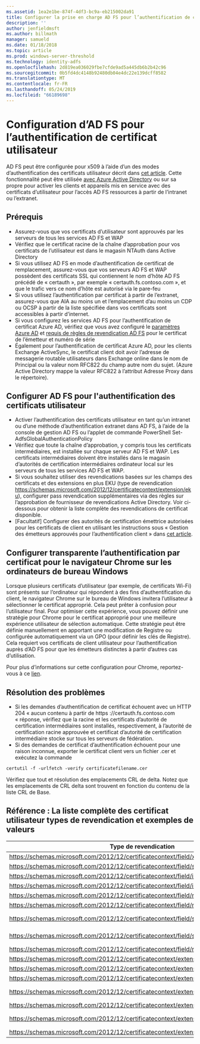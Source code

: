 ```yaml
---
ms.assetid: 1ea2e1be-874f-4df3-bc9a-eb215002da91
title: Configurer la prise en charge AD FS pour l’authentification de certificat utilisateur
description: ''
author: jenfieldmsft
ms.author: billmath
manager: samueld
ms.date: 01/18/2018
ms.topic: article
ms.prod: windows-server-threshold
ms.technology: identity-adfs
ms.openlocfilehash: 2d819ea036029fbe7cfde9ad5a445db6b2b42c96
ms.sourcegitcommit: 0b5fd4dc4148b92480db04e4dc22e139dcff8582
ms.translationtype: MT
ms.contentlocale: fr-FR
ms.lasthandoff: 05/24/2019
ms.locfileid: "66189698"
---
```

# <a name="configuring-ad-fs-for-user-certificate-authentication"></a>Configuration d’AD FS pour l’authentification de certificat utilisateur


AD FS peut être configurée pour x509 à l’aide d’un des modes d’authentification des certificats utilisateur décrit dans [cet article](ad-fs-support-for-alternate-hostname-binding-for-certificate-authentication.md). Cette fonctionnalité peut être utilisée [avec Azure Active Directory](https://blogs.msdn.microsoft.com/samueld/2016/07/19/adfs-certauth-aad-o365/) ou sur sa propre pour activer les clients et appareils mis en service avec des certificats d’utilisateur pour l’accès AD FS ressources à partir de l’intranet ou l’extranet.

## <a name="prerequisites"></a>Prérequis
- Assurez-vous que vos certificats d’utilisateur sont approuvés par les serveurs de tous les services AD FS et WAP
- Vérifiez que le certificat racine de la chaîne d’approbation pour vos certificats de l’utilisateur est dans le magasin NTAuth dans Active Directory
- Si vous utilisez AD FS en mode d’authentification de certificat de remplacement, assurez-vous que vos serveurs AD FS et WAP possèdent des certificats SSL qui contiennent le nom d’hôte AD FS précédé de « certauth », par exemple « certauth.fs.contoso.com », et que le trafic vers ce nom d’hôte est autorisé via le pare-feu
- Si vous utilisez l’authentification par certificat à partir de l’extranet, assurez-vous que AIA au moins un et l’emplacement d’au moins un CDP ou OCSP à partir de la liste spécifiée dans vos certificats sont accessibles à partir d’internet.
- Si vous configurez les services AD FS pour l’authentification de certificat Azure AD, vérifiez que vous avez configuré le [paramètres Azure AD](https://docs.microsoft.com/azure/active-directory/active-directory-certificate-based-authentication-get-started#step-2-configure-the-certificate-authorities) et [requis de règles de revendication AD FS](https://docs.microsoft.com/azure/active-directory/active-directory-certificate-based-authentication-ios#requirements) pour le certificat de l’émetteur et numéro de série
- Également pour l’authentification de certificat Azure AD, pour les clients Exchange ActiveSync, le certificat client doit avoir l’adresse de messagerie routable utilisateurs dans Exchange online dans le nom de Principal ou la valeur nom RFC822 du champ autre nom du sujet. (Azure Active Directory mappe la valeur RFC822 à l’attribut Adresse Proxy dans le répertoire).

## <a name="configure-ad-fs-for-user-certificate-authentication"></a>Configurer AD FS pour l'authentification des certificats utilisateur  
- Activer l’authentification des certificats utilisateur en tant qu’un intranet ou d’une méthode d’authentification extranet dans AD FS, à l’aide de la console de gestion AD FS ou l’applet de commande PowerShell Set-AdfsGlobalAuthenticationPolicy
- Vérifiez que toute la chaîne d’approbation, y compris tous les certificats intermédiaires, est installée sur chaque serveur AD FS et WAP. Les certificats intermédiaires doivent être installés dans le magasin d’autorités de certification intermédiaires ordinateur local sur les serveurs de tous les services AD FS et WAP.
- Si vous souhaitez utiliser des revendications basées sur les champs des certificats et des extensions en plus EKU (type de revendication https://schemas.microsoft.com/2012/12/certificatecontext/extension/eku), configurer pass revendication supplémentaires via des règles sur l’approbation de fournisseur de revendications Active Directory.  Voir ci-dessous pour obtenir la liste complète des revendications de certificat disponible.  
- [Facultatif] Configurer des autorités de certification émettrice autorisées pour les certificats de client en utilisant les instructions sous « Gestion des émetteurs approuvés pour l’authentification client » dans [cet article](https://technet.microsoft.com/library/dn786429(v=ws.11).aspx).

## <a name="configure-seamless-certificate-authentication-for-chrome-browser-on-windows-desktops"></a>Configurer transparente l’authentification par certificat pour le navigateur Chrome sur les ordinateurs de bureau Windows
Lorsque plusieurs certificats d’utilisateur (par exemple, de certificats Wi-Fi) sont présents sur l’ordinateur qui répondent à des fins d’authentification du client, le navigateur Chrome sur le bureau de Windows invitera l’utilisateur à sélectionner le certificat approprié. Cela peut prêter à confusion pour l’utilisateur final. Pour optimiser cette expérience, vous pouvez définir une stratégie pour Chrome pour le certificat approprié pour une meilleure expérience utilisateur de sélection automatique. Cette stratégie peut être définie manuellement en apportant une modification de Registre ou configurée automatiquement via un GPO (pour définir les clés de Registre). Cela requiert vos certificats de client utilisateur pour l’authentification auprès d’AD FS pour que les émetteurs distinctes à partir d’autres cas d’utilisation. 

Pour plus d’informations sur cette configuration pour Chrome, reportez-vous à ce [lien](http://www.chromium.org/administrators/policy-list-3#AutoSelectCertificateForUrls).  


## <a name="troubleshooting"></a>Résolution des problèmes
- Si les demandes d’authentification de certificat échouent avec un HTTP 204 « aucun contenu à partir de https :\//certauth.fs.contoso.com « réponse, vérifiez que la racine et les certificats d’autorité de certification intermédiaires sont installés, respectivement, à l’autorité de certification racine approuvée et certificat d’autorité de certification intermédiaire stocke sur tous les serveurs de fédération.
- Si des demandes de certificat d’authentification échouent pour une raison inconnue, exporter le certificat client vers un fichier .cer et exécutez la commande 

`certutil -f -urlfetch -verify certificatefilename.cer`

Vérifiez que tout et résolution des emplacements CRL de delta.  Notez que les emplacements de CRL delta sont trouvent en fonction du contenu de la liste CRL de Base.

## <a name="reference-complete-list-of-user-certificate-claim-types-and-example-values"></a>Référence : La liste complète des certificat utilisateur types de revendication et exemples de valeurs

|Type de revendication|Exemple de valeur
|-----|-----
|https://schemas.microsoft.com/2012/12/certificatecontext/field/x509version | 3
|https://schemas.microsoft.com/2012/12/certificatecontext/field/signaturealgorithm | sha256RSA
|https://schemas.microsoft.com/2012/12/certificatecontext/field/issuer | CN=entca, DC=domain, DC=contoso, DC=com
|https://schemas.microsoft.com/2012/12/certificatecontext/field/issuername | CN=entca, DC=domain, DC=contoso, DC=com
|https://schemas.microsoft.com/2012/12/certificatecontext/field/notbefore | 12/05/2016 20:50:18
|https://schemas.microsoft.com/2012/12/certificatecontext/field/notafter | 12/05/2017 20:50:18
|https://schemas.microsoft.com/2012/12/certificatecontext/field/subject | E =user@contoso.com, CN = utilisateurs, CN = Users, DC = domain, DC = contoso, DC = com
|https://schemas.microsoft.com/2012/12/certificatecontext/field/subjectname | E =user@contoso.com, CN = utilisateurs, CN = Users, DC = domain, DC = contoso, DC = com
|https://schemas.microsoft.com/2012/12/certificatecontext/field/rawdata | {En Base64 des données de certificat numérique}
|https://schemas.microsoft.com/2012/12/certificatecontext/extension/keyusage | DigitalSignature
|https://schemas.microsoft.com/2012/12/certificatecontext/extension/keyusage | KeyEncipherment
|https://schemas.microsoft.com/2012/12/certificatecontext/extension/subjectkeyidentifier | 9D11941EC06FACCCCB1B116B56AA97F3987D620A
|https://schemas.microsoft.com/2012/12/certificatecontext/extension/authoritykeyidentifier | KeyID=d6 13 e3 6b bc e5 d8 15 52 0a fd 36 6a d5 0b 51 f3 0b 25 7f
|https://schemas.microsoft.com/2012/12/certificatecontext/extension/certificatetemplatename | Utilisateur
|https://schemas.microsoft.com/2012/12/certificatecontext/extension/san | Autre nom de nom : Principal =user@contoso.com, nom RFC822 =user@contoso.com
|https://schemas.microsoft.com/2012/12/certificatecontext/extension/eku | 1.3.6.1.4.1.311.10.3.4


